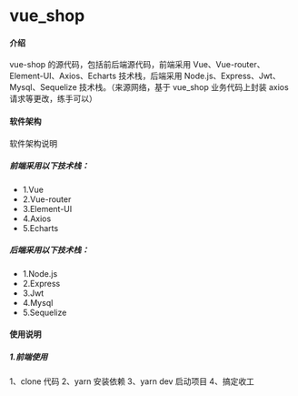 # vue_shop

#### 介绍

vue-shop 的源代码，包括前后端源代码，前端采用 Vue、Vue-router、Element-UI、Axios、Echarts 技术栈，后端采用 Node.js、Express、Jwt、Mysql、Sequelize 技术栈。（来源网络，基于 vue_shop 业务代码上封装 axios 请求等更改，练手可以）

#### 软件架构

软件架构说明

##### 前端采用以下技术栈：

- 1.Vue
- 2.Vue-router
- 3.Element-UI
- 4.Axios
- 5.Echarts

##### 后端采用以下技术栈：

- 1.Node.js
- 2.Express
- 3.Jwt
- 4.Mysql
- 5.Sequelize

#### 使用说明

##### 1.前端使用

1、clone 代码
2、yarn 安装依赖
3、yarn dev 启动项目
4、搞定收工
